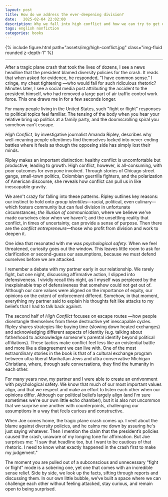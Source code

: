 ```yaml
---
layout: post
title: How do we address the ever-deepening division?
date:   2025-02-04 22:02:00
description: Why we fall into high conflict and how we can try to get out
tags: english nonfiction
categories: books
---
```


<div class="row mt-3">
    <div class="col-sm mt-3 mt-md-0">
        {% include figure.html path="assets/img/high-conflict.jpg" class="img-fluid rounded z-depth-1" %}
    </div>
</div>

<hr>

After a tragic plane crash that took the lives of dozens, I see a news headline that the president blamed diversity policies for the crash. It reads that when asked for evidence, he responded, "I have common sense." I cringe, my chest tightening ––who would fall for such ridiculous rhetoric? Minutes later, I see a social media post attributing the accident to the president himself, who had removed a large part of air traffic control work force. This one draws me in for a few seconds longer.

For many people living in the United States, such "fight or flight" responses to political topics feel familiar. The tensing of the body when you hear your relative bring up politics at a family party, and the doomscrolling spiral you somehow can't escape. 

*High Conflict*, by investigative journalist Amanda Ripley, describes why well-meaning people oftentimes find themselves locked into never-ending battles where it feels as though the opposing side has simply lost their minds.

Ripley makes an important distinction: healthy conflict is uncomfortable but productive, leading to growth. High conflict, however, is all-consuming, with poor outcomes for everyone involved. Through stories of Chicago street gangs, small-town politics, Colombian guerrilla fighters, and the polarization of American discourse, she reveals how conflict can pull us in like inescapable gravity. 

We aren't crazy for falling into these patterns. Ripley outlines key reasons: our instinct to hold onto *group identities*—racial, political, even culinary—which fosters community but can fuel division in unfortunate circumstances; *the illusion of communication*, where we believe we've made ourselves clear when we haven't; and the unsettling reality that conflict, in times of uncertainty, can provide a sense of purpose. Then there are the *conflict entrepreneurs*—those who profit from division and work to deepen it. 

One idea that resonated with me was *psychological safety*. When we feel threatened, curiosity goes out the window. This leaves little room to ask for clarification or second-guess our assumptions, because we must defend ourselves before we are attacked.

I remember a debate with my partner early in our relationship. We rarely fight, but one night, discussing affirmative action, I slipped into defensiveness. I vividly recall this night, as I myself was perplexed by the inexplainable trap of defensiveness that somehow could not get out of. Although our core values were aligned on the importance of equity, our opinions on the extent of enforcement differed. Somehow, in that moment, everything my partner said to explain his thoughts felt like attacks to my beliefs that I had to talk back against. 

The second half of *High Conflict* focuses on escape routes —how people disentangle themselves from these destructive yet inescapable cycles. Ripley shares strategies like buying time (slowing down heated exchanges) and acknowledging different aspects of identity (e.g. talking about fatherhood to acknowledge someone's parental identify beyond political affiliations). These tactics make conflict feel less like an existential battle and more like a disagreement we can live with. One of the most extraordinary stories in the book is that of a cultural exchange program between ultra liberal Manhattan Jews and ultra conservative Michigan Christians, where, through safe conversations, they find the humanity in each other. 

For many years now, my partner and I were able to create an enrivonment with psychological safety. We know that much of our most important values align, and that we respect and make an effort to listen each other when our opinions differ. Although our political beliefs largely align (and I'm sure sometimes we're our own little echo chamber), but it is also not uncommon that we surprise one another with counterpoints, challenging our assumptions in a way that feels curious and constructive.

When Joe comes home, the tragic plane crash comes up. I vent about the blame against diversity policies, and he calms me down by assuring he's just saying whatever. Then I mention the claim that the president’s policies caused the crash, unaware of my longing tone for affirmation. But Joe surprises me: "I saw that headline too, but I want to be cautious of that rhetoric. I need to know what exactly happened in the crash first to make my judgement."

The moment you are pulled out of a subconscious and unnecessary "fight or flight" mode is a sobering one, yet one that comes with an incredible sense relief. Side by side, we look up the facts, sifting through reports and discussing them. In our own little bubble, we’ve built a space where we can challenge each other without feeling attacked, stay curious, and remain open to being surprised.
